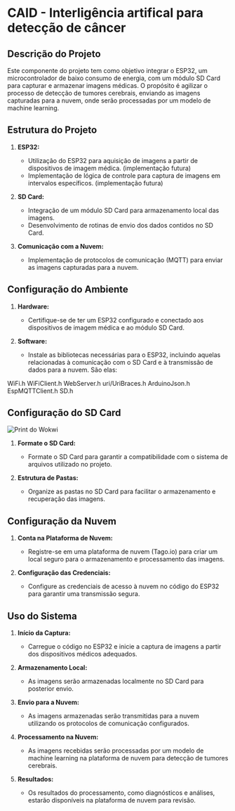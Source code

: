 
# CAID - Interligência artifical para detecção de câncer

## Descrição do Projeto

Este componente do projeto tem como objetivo integrar o ESP32, um microcontrolador de baixo consumo de energia, com um módulo SD Card para capturar e armazenar imagens médicas. O propósito é agilizar o processo de detecção de tumores cerebrais, enviando as imagens capturadas para a nuvem, onde serão processadas por um modelo de machine learning.

## Estrutura do Projeto

1. **ESP32:**
   - Utilização do ESP32 para aquisição de imagens a partir de dispositivos de imagem médica. (implementação futura)
   - Implementação de lógica de controle para captura de imagens em intervalos específicos. (implementação futura)

2. **SD Card:**
   - Integração de um módulo SD Card para armazenamento local das imagens.
   - Desenvolvimento de rotinas de envio dos dados contidos no SD Card.

3. **Comunicação com a Nuvem:**
   - Implementação de protocolos de comunicação (MQTT) para enviar as imagens capturadas para a nuvem.

## Configuração do Ambiente

1. **Hardware:**
   - Certifique-se de ter um ESP32 configurado e conectado aos dispositivos de imagem médica e ao módulo SD Card.

2. **Software:**
   - Instale as bibliotecas necessárias para o ESP32, incluindo aquelas relacionadas à comunicação com o SD Card e à transmissão de dados para a nuvem. São elas:

WiFi.h
WiFiClient.h
WebServer.h
uri/UriBraces.h
ArduinoJson.h
EspMQTTClient.h
SD.h

## Configuração do SD Card

![Print do Wokwi]()

1. **Formate o SD Card:**
   - Formate o SD Card para garantir a compatibilidade com o sistema de arquivos utilizado no projeto.

2. **Estrutura de Pastas:**
   - Organize as pastas no SD Card para facilitar o armazenamento e recuperação das imagens.

## Configuração da Nuvem

1. **Conta na Plataforma de Nuvem:**
   - Registre-se em uma plataforma de nuvem (Tago.io) para criar um local seguro para o armazenamento e processamento das imagens.

2. **Configuração das Credenciais:**
   - Configure as credenciais de acesso à nuvem no código do ESP32 para garantir uma transmissão segura.

## Uso do Sistema

1. **Início da Captura:**
   - Carregue o código no ESP32 e inicie a captura de imagens a partir dos dispositivos médicos adequados.

2. **Armazenamento Local:**
   - As imagens serão armazenadas localmente no SD Card para posterior envio.

3. **Envio para a Nuvem:**
   - As imagens armazenadas serão transmitidas para a nuvem utilizando os protocolos de comunicação configurados.

4. **Processamento na Nuvem:**
   - As imagens recebidas serão processadas por um modelo de machine learning na plataforma de nuvem para detecção de tumores cerebrais.

5. **Resultados:**
   - Os resultados do processamento, como diagnósticos e análises, estarão disponíveis na plataforma de nuvem para revisão.